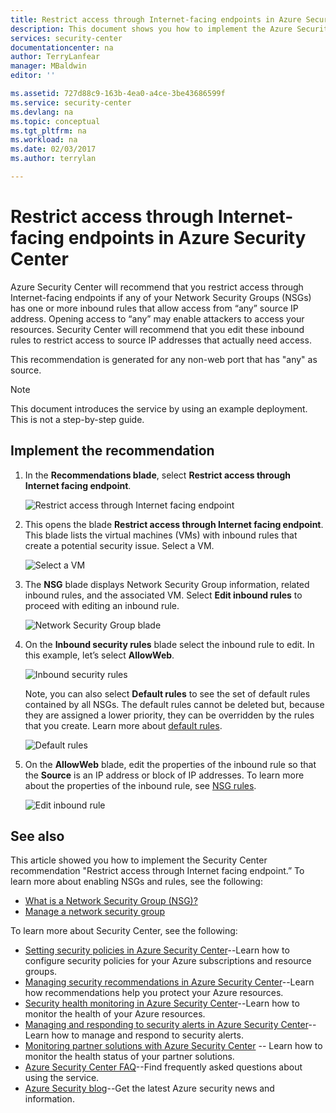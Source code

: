 ```yaml
---
title: Restrict access through Internet-facing endpoints in Azure Security Center  | Microsoft Docs
description: This document shows you how to implement the Azure Security Center recommendation **Restrict access through Internet facing endpoint**.
services: security-center
documentationcenter: na
author: TerryLanfear
manager: MBaldwin
editor: ''

ms.assetid: 727d88c9-163b-4ea0-a4ce-3be43686599f
ms.service: security-center
ms.devlang: na
ms.topic: conceptual
ms.tgt_pltfrm: na
ms.workload: na
ms.date: 02/03/2017
ms.author: terrylan

---
```

# Restrict access through Internet-facing endpoints in Azure Security Center
Azure Security Center will recommend that you restrict access through Internet-facing endpoints if any of your Network Security Groups (NSGs) has one or more inbound rules that allow access from “any” source IP address. Opening access to “any” may enable attackers to access your resources. Security Center will recommend that you edit these inbound rules to restrict access to source IP addresses that actually need access.

This recommendation is generated for any non-web port that has "any" as source.

> [!NOTE]
> This document introduces the service by using an example deployment. This is not a step-by-step guide.
>
>

## Implement the recommendation
1. In the **Recommendations blade**, select **Restrict access through Internet facing endpoint**.

   ![Restrict access through Internet facing endpoint][1]
2. This opens the blade **Restrict access through Internet facing endpoint**. This blade lists the virtual machines (VMs) with inbound rules that create a potential security issue. Select a VM.

   ![Select a VM][2]
3. The **NSG** blade displays Network Security Group information, related inbound rules, and the associated VM. Select **Edit inbound rules** to proceed with editing an inbound rule.

   ![Network Security Group blade][3]
4. On the **Inbound security rules** blade select the inbound rule to edit. In this example, let’s select **AllowWeb**.

   ![Inbound security rules][4]

   Note, you can also select **Default rules** to see the set of default rules contained by all NSGs. The default rules cannot be deleted but, because they are assigned a lower priority, they can be overridden by the rules that you create. Learn more about [default rules](../virtual-network/security-overview.md#default-security-rules).

   ![Default rules][5]
5. On the **AllowWeb** blade, edit the properties of the inbound rule so that the **Source** is an IP address or block of IP addresses. To learn more about the properties of the inbound rule, see [NSG rules](../virtual-network/security-overview.md#security-rules).

   ![Edit inbound rule][6]

## See also
This article showed you how to implement the Security Center recommendation "Restrict access through Internet facing endpoint.” To learn more about enabling NSGs and rules, see the following:

* [What is a Network Security Group (NSG)?](../virtual-network/security-overview.md)
* [Manage a network security group](../virtual-network/manage-network-security-group.md)

To learn more about Security Center, see the following:

* [Setting security policies in Azure Security Center](security-center-policies.md)--Learn how to configure security policies for your Azure subscriptions and resource groups.
* [Managing security recommendations in Azure Security Center](security-center-recommendations.md)--Learn how recommendations help you protect your Azure resources.
* [Security health monitoring in Azure Security Center](security-center-monitoring.md)--Learn how to monitor the health of your Azure resources.
* [Managing and responding to security alerts in Azure Security Center](security-center-managing-and-responding-alerts.md)--Learn how to manage and respond to security alerts.
* [Monitoring partner solutions with Azure Security Center](security-center-partner-solutions.md) -- Learn how to monitor the health status of your partner solutions.
* [Azure Security Center FAQ](security-center-faq.md)--Find frequently asked questions about using the service.
* [Azure Security blog](http://blogs.msdn.com/b/azuresecurity/)--Get the latest Azure security news and information.

<!--Image references-->
[1]: ./media/security-center-restrict-access-thru-internet-facing-endpoint/restrict-access-thru-internet-facing-endpoint.png
[2]: ./media/security-center-restrict-access-thru-internet-facing-endpoint/select-a-vm.png
[3]: ./media/security-center-restrict-access-thru-internet-facing-endpoint/network-security-group-blade.png
[4]: ./media/security-center-restrict-access-thru-internet-facing-endpoint/inbound-security-rules.png
[5]: ./media/security-center-restrict-access-thru-internet-facing-endpoint/default-rules.png
[6]: ./media/security-center-restrict-access-thru-internet-facing-endpoint/edit-inbound-rule.png
